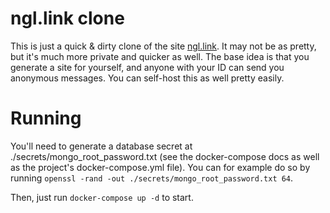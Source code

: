 # ngl.link clone

This is just a quick & dirty clone of the site [ngl.link](https://ngl.link). It may not be as pretty, but it's much more private and quicker as well. 
The base idea is that you generate a site for yourself, and anyone with your ID can send you anonymous messages.
You can self-host this as well pretty easily.

# Running

You'll need to generate a database secret at ./secrets/mongo_root_password.txt (see the docker-compose docs as well as the project's docker-compose.yml file). You can for example do so by running `openssl -rand -out ./secrets/mongo_root_password.txt 64`.

Then, just run `docker-compose up -d` to start. 
